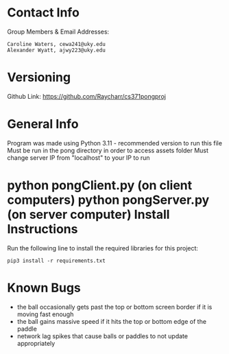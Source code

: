 Contact Info
============

Group Members & Email Addresses:

    Caroline Waters, cewa241@uky.edu
    Alexander Wyatt, ajwy223@uky.edu

Versioning
==========

Github Link: https://github.com/Raycharr/cs371pongproj

General Info
============
Program was made using Python 3.11 - recommended version to run this file
Must be run in the pong directory in order to access assets folder
Must change server IP from "localhost" to your IP to run

python pongClient.py (on client computers)
python pongServer.py (on server computer)
Install Instructions
====================

Run the following line to install the required libraries for this project:

`pip3 install -r requirements.txt`

Known Bugs
==========
- the ball occasionally gets past the top or bottom screen border if it is moving fast enough
- the ball gains massive speed if it hits the top or bottom edge of the paddle
- network lag spikes that cause balls or paddles to not update appropriately


